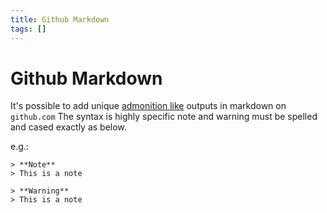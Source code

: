 ```yaml
---
title: Github Markdown
tags: []
---
```


# Github Markdown

It's possible to add unique [admonition like](https://github.com/orgs/community/discussions/16925) outputs in markdown on `github.com`
The syntax is highly specific note and warning must be spelled and cased exactly as below.

e.g.:

```
> **Note**
> This is a note

> **Warning**
> This is a note
```

